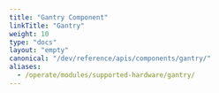 ```yaml
---
title: "Gantry Component"
linkTitle: "Gantry"
weight: 10
type: "docs"
layout: "empty"
canonical: "/dev/reference/apis/components/gantry/"
aliases:
  - /operate/modules/supported-hardware/gantry/
---
```


